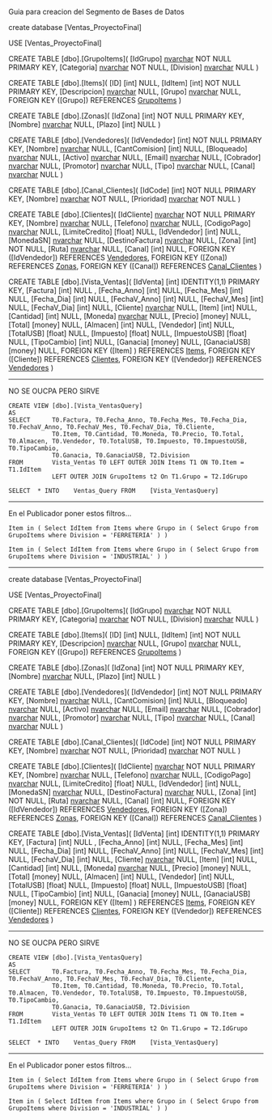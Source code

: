 Guia para creacion del Segmento de Bases de Datos

create database [Ventas_ProyectoFinal]

USE [Ventas_ProyectoFinal]

CREATE TABLE [dbo].[GrupoItems](
    [IdGrupo] [nvarchar](255) NOT NULL PRIMARY KEY,
	[Categoria] [nvarchar](255) NOT NULL,
	[Division] [nvarchar](255) NULL
)


CREATE TABLE [dbo].[Items](
    [ID] [int] NULL,
    [IdItem] [int]  NOT NULL PRIMARY KEY,
	[Descripcion] [nvarchar](255) NULL,
	[Grupo] [nvarchar](255) NULL,
	FOREIGN KEY ([Grupo]) REFERENCES [GrupoItems]([IdGrupo])
)


CREATE TABLE [dbo].[Zonas](
    	[IdZona] [int] NOT NULL PRIMARY KEY,
    	[Nombre] [nvarchar](255) NULL,
	[Plazo] [int] NULL
)

CREATE TABLE [dbo].[Vendedores](
    	[IdVendedor] [int] NOT NULL PRIMARY KEY,
    	[Nombre] [nvarchar](255) NULL,
	[CantComision] [int] NULL,
	[Bloqueado] [nvarchar](255) NULL,
	[Activo] [nvarchar](255) NULL,
	[Email] [nvarchar](255) NULL,
	[Cobrador] [nvarchar](255) NULL,
	[Promotor] [nvarchar](255) NULL,
	[Tipo] [nvarchar](255) NULL,
	[Canal] [nvarchar](255) NULL
)

CREATE TABLE [dbo].[Canal_Clientes](
    	[IdCode] [int] NOT NULL PRIMARY KEY,
    	[Nombre] [nvarchar](255) NOT NULL,
	[Prioridad] [nvarchar](255) NOT NULL
)


CREATE TABLE [dbo].[Clientes](
    	[IdCliente] [nvarchar](255) NOT NULL PRIMARY KEY,
    	[Nombre]  [nvarchar](255) NULL,
	[Telefono] [nvarchar](255) NULL,
	[CodigoPago] [nvarchar](255) NULL,
	[LimiteCredito] [float] NULL,
	[IdVendedor] [int] NULL,
	[MonedaSN] [nvarchar](255) NULL,
	[DestinoFactura] [nvarchar](255) NULL,
	[Zona] [int] NOT NULL,
	[Ruta] [nvarchar](255) NULL,
	[Canal] [int] NULL,
	FOREIGN KEY ([IdVendedor]) REFERENCES [Vendedores]([IdVendedor]),
	FOREIGN KEY ([Zona]) REFERENCES [Zonas]([IdZona]),
	FOREIGN KEY ([Canal]) REFERENCES [Canal_Clientes]([IdCode])
)


CREATE TABLE [dbo].[Vista_Ventas](
	[IdVenta] [int] IDENTITY(1,1) PRIMARY KEY,
    [Factura] [int]  NULL ,
    [Fecha_Anno] [int]  NULL,
	[Fecha_Mes] [int]  NULL,
	[Fecha_Dia] [int]   NULL,
	[FechaV_Anno] [int]  NULL,
	[FechaV_Mes] [int] NULL,
	[FechaV_Dia] [int]  NULL,
	[Cliente] [nvarchar](255) NULL,
	[Item] [int]  NULL,
	[Cantidad] [int]  NULL,
	[Moneda] [nvarchar](255) NULL,
	[Precio] [money] NULL,
	[Total] [money]  NULL,
	[Almacen] [int] NULL,
	[Vendedor] [int] NULL,
	[TotalUSB] [float] NULL,
	[Impuesto] [float]  NULL,
	[ImpuestoUSB] [float]  NULL,
	[TipoCambio] [int]  NULL,
	[Ganacia] [money] NULL,
	[GanaciaUSB] [money] NULL,
	FOREIGN KEY ([Item] ) REFERENCES [Items]([IdItem]),
	FOREIGN KEY ([Cliente]) REFERENCES [Clientes]([IdCliente]),
	FOREIGN KEY ([Vendedor]) REFERENCES [Vendedores]([IdVendedor])
)

---------------------------------------------------------------------------------------------------------------------------------
NO SE OUCPA PERO SIRVE

	CREATE VIEW [dbo].[Vista_VentasQuery]
	AS
	SELECT      T0.Factura, T0.Fecha_Anno, T0.Fecha_Mes, T0.Fecha_Dia, T0.FechaV_Anno, T0.FechaV_Mes, T0.FechaV_Dia, T0.Cliente,
				T0.Item, T0.Cantidad, T0.Moneda, T0.Precio, T0.Total, T0.Almacen, T0.Vendedor, T0.TotalUSB,	T0.Impuesto, T0.ImpuestoUSB, T0.TipoCambio,
				T0.Ganacia, T0.GanaciaUSB, T2.Division
	FROM        Vista_Ventas T0 LEFT OUTER JOIN Items T1 ON T0.Item = T1.IdItem 
				LEFT OUTER JOIN GrupoItems t2 On T1.Grupo = T2.IdGrupo

	SELECT  * INTO    Ventas_Query FROM    [Vista_VentasQuery]

---------------------------------------------------------------------------------------------------------------------------------
En el Publicador poner estos filtros...

	Item in ( Select IdItem from Items where Grupo in ( Select Grupo from GrupoItems where Division = 'FERRETERIA' ) )

	Item in ( Select IdItem from Items where Grupo in ( Select Grupo from GrupoItems where Division = 'INDUSTRIAL' ) )

------------------------------
create database [Ventas_ProyectoFinal]

USE [Ventas_ProyectoFinal]

CREATE TABLE [dbo].[GrupoItems](
    [IdGrupo] [nvarchar](255) NOT NULL PRIMARY KEY,
	[Categoria] [nvarchar](255) NOT NULL,
	[Division] [nvarchar](255) NULL
)


CREATE TABLE [dbo].[Items](
    [ID] [int] NULL,
    [IdItem] [int]  NOT NULL PRIMARY KEY,
	[Descripcion] [nvarchar](255) NULL,
	[Grupo] [nvarchar](255) NULL,
	FOREIGN KEY ([Grupo]) REFERENCES [GrupoItems]([IdGrupo])
)


CREATE TABLE [dbo].[Zonas](
    	[IdZona] [int] NOT NULL PRIMARY KEY,
    	[Nombre] [nvarchar](255) NULL,
	[Plazo] [int] NULL
)

CREATE TABLE [dbo].[Vendedores](
    	[IdVendedor] [int] NOT NULL PRIMARY KEY,
    	[Nombre] [nvarchar](255) NULL,
	[CantComision] [int] NULL,
	[Bloqueado] [nvarchar](255) NULL,
	[Activo] [nvarchar](255) NULL,
	[Email] [nvarchar](255) NULL,
	[Cobrador] [nvarchar](255) NULL,
	[Promotor] [nvarchar](255) NULL,
	[Tipo] [nvarchar](255) NULL,
	[Canal] [nvarchar](255) NULL
)

CREATE TABLE [dbo].[Canal_Clientes](
    	[IdCode] [int] NOT NULL PRIMARY KEY,
    	[Nombre] [nvarchar](255) NOT NULL,
	[Prioridad] [nvarchar](255) NOT NULL
)


CREATE TABLE [dbo].[Clientes](
    	[IdCliente] [nvarchar](255) NOT NULL PRIMARY KEY,
    	[Nombre]  [nvarchar](255) NULL,
	[Telefono] [nvarchar](255) NULL,
	[CodigoPago] [nvarchar](255) NULL,
	[LimiteCredito] [float] NULL,
	[IdVendedor] [int] NULL,
	[MonedaSN] [nvarchar](255) NULL,
	[DestinoFactura] [nvarchar](255) NULL,
	[Zona] [int] NOT NULL,
	[Ruta] [nvarchar](255) NULL,
	[Canal] [int] NULL,
	FOREIGN KEY ([IdVendedor]) REFERENCES [Vendedores]([IdVendedor]),
	FOREIGN KEY ([Zona]) REFERENCES [Zonas]([IdZona]),
	FOREIGN KEY ([Canal]) REFERENCES [Canal_Clientes]([IdCode])
)


CREATE TABLE [dbo].[Vista_Ventas](
	[IdVenta] [int] IDENTITY(1,1) PRIMARY KEY,
    [Factura] [int]  NULL ,
    [Fecha_Anno] [int]  NULL,
	[Fecha_Mes] [int]  NULL,
	[Fecha_Dia] [int]   NULL,
	[FechaV_Anno] [int]  NULL,
	[FechaV_Mes] [int] NULL,
	[FechaV_Dia] [int]  NULL,
	[Cliente] [nvarchar](255) NULL,
	[Item] [int]  NULL,
	[Cantidad] [int]  NULL,
	[Moneda] [nvarchar](255) NULL,
	[Precio] [money] NULL,
	[Total] [money]  NULL,
	[Almacen] [int] NULL,
	[Vendedor] [int] NULL,
	[TotalUSB] [float] NULL,
	[Impuesto] [float]  NULL,
	[ImpuestoUSB] [float]  NULL,
	[TipoCambio] [int]  NULL,
	[Ganacia] [money] NULL,
	[GanaciaUSB] [money] NULL,
	FOREIGN KEY ([Item] ) REFERENCES [Items]([IdItem]),
	FOREIGN KEY ([Cliente]) REFERENCES [Clientes]([IdCliente]),
	FOREIGN KEY ([Vendedor]) REFERENCES [Vendedores]([IdVendedor])
)

---------------------------------------------------------------------------------------------------------------------------------
NO SE OUCPA PERO SIRVE

	CREATE VIEW [dbo].[Vista_VentasQuery]
	AS
	SELECT      T0.Factura, T0.Fecha_Anno, T0.Fecha_Mes, T0.Fecha_Dia, T0.FechaV_Anno, T0.FechaV_Mes, T0.FechaV_Dia, T0.Cliente,
				T0.Item, T0.Cantidad, T0.Moneda, T0.Precio, T0.Total, T0.Almacen, T0.Vendedor, T0.TotalUSB,	T0.Impuesto, T0.ImpuestoUSB, T0.TipoCambio,
				T0.Ganacia, T0.GanaciaUSB, T2.Division
	FROM        Vista_Ventas T0 LEFT OUTER JOIN Items T1 ON T0.Item = T1.IdItem 
				LEFT OUTER JOIN GrupoItems t2 On T1.Grupo = T2.IdGrupo

	SELECT  * INTO    Ventas_Query FROM    [Vista_VentasQuery]

---------------------------------------------------------------------------------------------------------------------------------
En el Publicador poner estos filtros...

	Item in ( Select IdItem from Items where Grupo in ( Select Grupo from GrupoItems where Division = 'FERRETERIA' ) )

	Item in ( Select IdItem from Items where Grupo in ( Select Grupo from GrupoItems where Division = 'INDUSTRIAL' ) )
